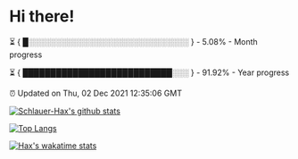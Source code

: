 # Hi there!

⏳ { █░░░░░░░░░░░░░░░░░░░░░░░░░░░░░ } - 5.08% - Month progress

⏳ { ███████████████████████████░░░ } - 91.92% - Year progress

⏰ Updated on Thu, 02 Dec 2021 12:35:06 GMT


[![Schlauer-Hax's github stats](https://github-readme-stats.vercel.app/api?username=Schlauer-Hax&show_icons=true&theme=dark&count_private=true)](https://github.com/Schlauer-Hax)


[![Top Langs](https://github-readme-stats.vercel.app/api/top-langs/?username=Schlauer-Hax&layout=compact&theme=dark)](https://github.com/Schlauer-Hax?tab=repositories)


[![Hax's wakatime stats](https://github-readme-stats.vercel.app/api/wakatime?username=Hax&theme=dark)](https://wakatime.com/@Hax)

